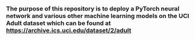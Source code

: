 ### The purpose of this repository is to deploy a PyTorch neural network and various other machine learning models on the UCI Adult dataset which can be found at https://archive.ics.uci.edu/dataset/2/adult
